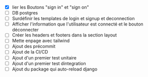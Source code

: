 - [x] lier les Boutons "sign in" et "sign on"
- [ ] DB postgres
- [ ] Surdéfinir les templates de login et signup et deconnection
- [ ] Afficher l'information que l'utilisateur est connecté et le bouton déconnecter
- [ ] Créer les headers et footers dans la section layout
- [ ] Mette enpage avec tailwind
- [ ] Ajout des précommit
- [ ] Ajout de la CI/CD
- [ ] Ajout d'un premier test unitaire
- [ ] Ajout d'un premier test dintegration
- [ ] Ajout du package qui auto-reload django
